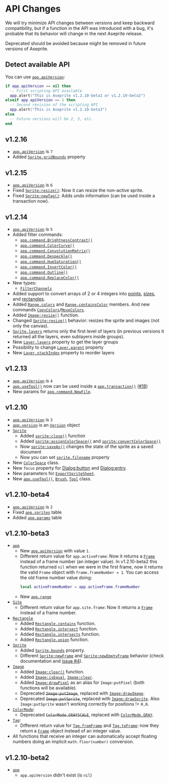 # API Changes

We will try minimize API changes between versions and keep backward
compatibility, but if a function in the API was introduced with a bug,
it's probable that its behavior will change in the next Aseprite
release.

Deprecated should be avoided because might be removed in future
versions of Aseprite.

## Detect available API

You can use [`app.apiVersion`](api/app.md#appapiversion):

```lua
if app.apiVersion == nil then
  -- First scripting API available
  app.alert("This is Aseprite v1.2.10-beta1 or v1.2.10-beta2")
elseif app.apiVersion == 1 then
  -- Second revision of the scripting API
  app.alert("This is Aseprite v1.2.10-beta3")
else
  -- Future versions will be 2, 3, etc.
end
```

## v1.2.16

* [`app.apiVersion`](api/app.md#appapiversion) is `7`
* Added [`Sprite.gridBounds`](api/sprite.md#spritegridbounds) property

## v1.2.15

* [`app.apiVersion`](api/app.md#appapiversion) is `6`
* Fixed [`Sprite:resize()`](api/sprite.md#spriteresize): Now it can resize the non-active sprite.
* Fixed [`Sprite:newTag()`](api/sprite.md#spritenewtag): Adds undo
  information (can be used inside a transaction now).

## v1.2.14

* [`app.apiVersion`](api/app.md#appapiversion) is `5`
* Added filter commands:
  * [`app.command.BrightnessContrast()`](api/command/BrightnessContrast.md#brightnesscontrast)
  * [`app.command.ColorCurve()`](api/command/ColorCurve.md#colorcurve)
  * [`app.command.ConvolutionMatrix()`](api/command/ConvolutionMatrix.md#convolutionmatrix)
  * [`app.command.Despeckle()`](api/command/Despeckle.md#despeckle)
  * [`app.command.HueSaturation()`](api/command/HueSaturation.md#huesaturation)
  * [`app.command.InvertColor()`](api/command/InvertColor.md#invertcolor)
  * [`app.command.Outline()`](api/command/Outline.md#outline)
  * [`app.command.ReplaceColor()`](api/command/ReplaceColor.md#replacecolor)
* New types:
  * [`FilterChannels`](api/filterchannels.md#filterchannels)
* Added support to convert arrays of 2 or 4 integers into [points](api/point.md#point),
  [sizes](api/size.md#size), and [rectangles](api/rectangle.md#rectangle).
* Added [`Range.colors`](api/range.md#rangecolors) and
  [`Range.containsColor`](api/range.md#rangecontainscolor) members. And new
  commands [`CopyColors`](api/command/CopyColors.md#copycolors)/[`MoveColors`](api/command/MoveColors.md#movecolors).
* Added [`Image:resize()`](api/image.md#imageresize) function.
* Changed [`Sprite:resize()`](api/sprite.md#spriteresize) behavior:
  resizes the sprite and images (not only the canvas).
* [`Sprite.layers`](api/sprite.md#spritelayers) returns only the first
  level of layers (in previous versions it returned all the layers,
  even sublayers inside groups).
* New [`Layer.layers`](api/layer.md#layerlayers) property to get the layer groups
* Possibility to change [`Layer.parent`](api/layer.md#layerparent) property
* New [`Layer.stackIndex`](api/layer.md#layerstackindex) property to reorder layers

## v1.2.13

* [`app.apiVersion`](api/app.md#appapiversion) is `4`
* [`app.useTool()`](app.md#appusetool) now can be used inside a
  [`app.transaction()`](app.md#apptransaction)
  ([#18](https://github.com/aseprite/api/issues/18))
* New params for [`app.command.NewFile`](api/command/NewFile.md#newfile).

## v1.2.10

* [`app.apiVersion`](api/app.md#appapiversion) is `3`
* [`app.version`](api/app.md#appversion) is an [`Version`](api/version.md#version) object
* [`Sprite`](api/sprite.md#sprite)
  * Added [`sprite:close()`](api/sprite.md#spriteclose) function
  * Added [`sprite:assignColorSpace()`](api/sprite.md#spriteassigncolorspace)
    and [`sprite:convertColorSpace()`](api/sprite.md#spriteconvertcolorspace)
  * Now [`sprite:saveAs()`](api/sprite.md#spritesaveas) changes the state of the
    sprite as a saved document
  * Now you can set [`sprite.filename`](api/sprite.md#spritefilename) property
* New [`ColorSpace`](api/colorspace.md#colorspace) class.
* New `focus` property for [Dialog:button](api/dialog.md#dialogbutton)
  and [Dialog:entry](api/dialog.md#dialogentry).
* New parameters for [`ExportSpriteSheet`](api/command/ExportSpriteSheet.md#exportspritesheet).
* New [`app.useTool()`](app.md#appusetool),
  [`Brush`](api/brush.md#brush),
  [`Tool`](api/tool.md#tool) class.

## v1.2.10-beta4

* [`app.apiVersion`](api/app.md#appapiversion) is `2`
* Fixed [`app.sprites`](api/app.md#appsprites) table
* Added [`app.params`](api/app.md#appparams) table

## v1.2.10-beta3

* [`app`](api/app.md#app)
  * New [`app.apiVersion`](api/app.md#appapiversion) with value `1`.
  * Different return value for `app.activeFrame`: Now it returns a
    [`Frame`](api/frame.md#frame) instead of a frame number (an integer
    value). In v1.2.10-beta2 this function returned `nil` when we were
    in the first frame, now it returns the valid `Frame` object with
    `frame.frameNumber = 1`. You can access the old frame number value doing:
    ```lua
    local activeFrameNumber = app.activeFrame.frameNumber
    ```
  * New [`app.range`](api/app.md#apprange)
* [`Site`](api/site.md#frame)
  * Different return value for `app.site.frame`: Now it returns a
    [`Frame`](api/frame.md#frame) instead of a frame number.
* [`Rectangle`](api/rectangle.md#rectangle)
  * Added [`Rectangle.contains`](api/rectangle.md#rectanglecontains) function.
  * Added [`Rectangle.intersect`](api/rectangle.md#rectangleintersect) function.
  * Added [`Rectangle.intersects`](api/rectangle.md#rectangleintersects) function.
  * Added [`Rectangle.union`](api/rectangle.md#rectangleunion) function.
* [`Sprite`](api/sprite.md#sprite)
  * Added [`Sprite.bounds`](api/sprite.md#spritebounds) property.
  * Different [`Sprite:newFrame`](api/sprite.md#spritenewframe) and
  [`Sprite:newEmptyFrame`](api/sprite.md#spritenewemptyframe) behavior
  (check documentation and [issue #4](https://github.com/aseprite/api/issues/4#issuecomment-444874154)).
* [`Image`](api/image.md#image)
  * Added [`Image:clear()`](api/image.md#imageclear) function.
  * Added [`Image:isEqual`](api/image.md#imageisequal),
    [`Image:clear`](api/image.md#clear).
  * Added [`Image:drawPixel`](api/image.md#imagedrawpixel) as an alias for
    `Image:putPixel` (both functions will be available).
  * Deprecated ~~`Image:putImage`~~, replaced with
    [`Image:drawImage`](api/image.md#imagedrawimage).
  * Deprecated ~~`Image:putSprite`~~, replaced with
    [`Image:drawSprite`](api/image.md#imagedrawsprite). Also
    `Image:putSprite` wasn't working correctly for positions != `0,0`.
* [`ColorMode`](api/colormode.md#colormode):
  * Deprecated ~~`ColorMode.GRAYSCALE`~~, replaced with
    [`ColorMode.GRAY`](api/colormode.md#colormodegray).
* [`Tag`](api/tag.md#tag):
  * Different return value for
    [`Tag.fromFrame`](api/tag.md#tagfromframe) and
    [`Tag.toFrame`](api/tag.md#tagtoframe): now they return a [`Frame`](api/frame.md#frame)
    object instead of an integer value.
* All functions that receive an integer can automatically accept
  floating numbers doing an implicit `math.floor(number)` conversion.

## v1.2.10-beta2

* [`app`](api/app.md#app)
  * `app.apiVersion` didn't exist (is `nil`)
